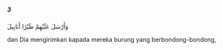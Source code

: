 ##### 3

<span class="ayah">وَأَرْسَلَ عَلَيْهِمْ طَيْرًا أَبَابِيلَ</span>

<span class="ayah_translation">dan Dia mengirimkan kapada mereka burung yang berbondong-bondong,</span>
